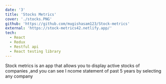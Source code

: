 ```yaml
---
date: '3'
title: 'Stocks Metrics'
cover: './stocks.PNG'
github: 'https://github.com/mugishasam123/Stock-metrics'
external: 'https://stock-metrics42.netlify.app/'
tech:
  - React
  - Redux
  - Restful api
  - React testing library
---
```


Stock metrics is an app that allows you to display active stocks of companies ,and you can see I ncome statement of past 5 years by selecting any company